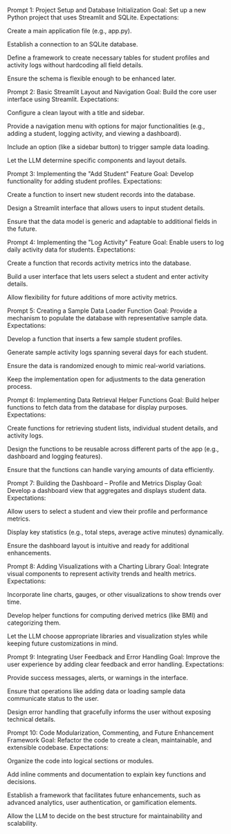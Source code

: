 Prompt 1: Project Setup and Database Initialization
Goal:
Set up a new Python project that uses Streamlit and SQLite.
Expectations:

Create a main application file (e.g., app.py).

Establish a connection to an SQLite database.

Define a framework to create necessary tables for student profiles and activity logs without hardcoding all field details.

Ensure the schema is flexible enough to be enhanced later.

Prompt 2: Basic Streamlit Layout and Navigation
Goal:
Build the core user interface using Streamlit.
Expectations:

Configure a clean layout with a title and sidebar.

Provide a navigation menu with options for major functionalities (e.g., adding a student, logging activity, and viewing a dashboard).

Include an option (like a sidebar button) to trigger sample data loading.

Let the LLM determine specific components and layout details.

Prompt 3: Implementing the "Add Student" Feature
Goal:
Develop functionality for adding student profiles.
Expectations:

Create a function to insert new student records into the database.

Design a Streamlit interface that allows users to input student details.

Ensure that the data model is generic and adaptable to additional fields in the future.

Prompt 4: Implementing the "Log Activity" Feature
Goal:
Enable users to log daily activity data for students.
Expectations:

Create a function that records activity metrics into the database.

Build a user interface that lets users select a student and enter activity details.

Allow flexibility for future additions of more activity metrics.

Prompt 5: Creating a Sample Data Loader Function
Goal:
Provide a mechanism to populate the database with representative sample data.
Expectations:

Develop a function that inserts a few sample student profiles.

Generate sample activity logs spanning several days for each student.

Ensure the data is randomized enough to mimic real-world variations.

Keep the implementation open for adjustments to the data generation process.

Prompt 6: Implementing Data Retrieval Helper Functions
Goal:
Build helper functions to fetch data from the database for display purposes.
Expectations:

Create functions for retrieving student lists, individual student details, and activity logs.

Design the functions to be reusable across different parts of the app (e.g., dashboard and logging features).

Ensure that the functions can handle varying amounts of data efficiently.

Prompt 7: Building the Dashboard – Profile and Metrics Display
Goal:
Develop a dashboard view that aggregates and displays student data.
Expectations:

Allow users to select a student and view their profile and performance metrics.

Display key statistics (e.g., total steps, average active minutes) dynamically.

Ensure the dashboard layout is intuitive and ready for additional enhancements.

Prompt 8: Adding Visualizations with a Charting Library
Goal:
Integrate visual components to represent activity trends and health metrics.
Expectations:

Incorporate line charts, gauges, or other visualizations to show trends over time.

Develop helper functions for computing derived metrics (like BMI) and categorizing them.

Let the LLM choose appropriate libraries and visualization styles while keeping future customizations in mind.

Prompt 9: Integrating User Feedback and Error Handling
Goal:
Improve the user experience by adding clear feedback and error handling.
Expectations:

Provide success messages, alerts, or warnings in the interface.

Ensure that operations like adding data or loading sample data communicate status to the user.

Design error handling that gracefully informs the user without exposing technical details.

Prompt 10: Code Modularization, Commenting, and Future Enhancement Framework
Goal:
Refactor the code to create a clean, maintainable, and extensible codebase.
Expectations:

Organize the code into logical sections or modules.

Add inline comments and documentation to explain key functions and decisions.

Establish a framework that facilitates future enhancements, such as advanced analytics, user authentication, or gamification elements.

Allow the LLM to decide on the best structure for maintainability and scalability.